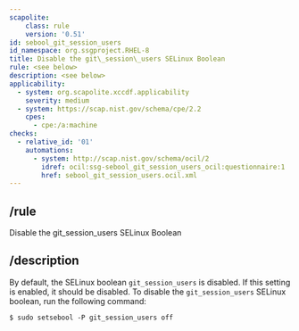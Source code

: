 ```yaml
---
scapolite:
    class: rule
    version: '0.51'
id: sebool_git_session_users
id_namespace: org.ssgproject.RHEL-8
title: Disable the git\_session\_users SELinux Boolean
rule: <see below>
description: <see below>
applicability:
  - system: org.scapolite.xccdf.applicability
    severity: medium
  - system: https://scap.nist.gov/schema/cpe/2.2
    cpes:
      - cpe:/a:machine
checks:
  - relative_id: '01'
    automations:
      - system: http://scap.nist.gov/schema/ocil/2
        idref: ocil:ssg-sebool_git_session_users_ocil:questionnaire:1
        href: sebool_git_session_users.ocil.xml
---
```



## /rule

Disable the git\_session\_users SELinux Boolean

## /description

By
default, the SELinux boolean `git_session_users` is disabled. If this
setting is enabled, it should be disabled. To disable the
`git_session_users` SELinux boolean, run the following command:

``` 
$ sudo setsebool -P git_session_users off
```
